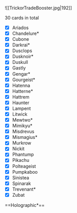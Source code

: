 ![[TrickorTradeBooster.jpg|192]]

30 cards in total

- [x] Ariados
- [x] Chandelure*
- [x] Cubone
- [x] Darkrai*
- [x] Dusclops
- [x] Dusknoir*
- [x] Duskull
- [x] Gastly
- [x] Gengar*
- [x] Gourgeist*
- [x] Hatenna
- [x] Hatterne*
- [x] Hattrem
- [x] Haunter
- [x] Lampent
- [x] Litwick
- [x] Mewtwo*
- [x] Mimikyu*
- [x] Misdrevus
- [x] Mismagius*
- [x] Murkrow
- [x] Nickit
- [x] Phantump
- [x] Pikachu
- [x] Polteageist
- [x] Pumpkaboo
- [x] Sinistea
- [x] Spinarak
- [x] Trevenant*
- [x] Zubat

==Holographic*==